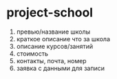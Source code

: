 # project-school
1. превью/название школы
1. краткое описание что за школа
1. описание курсов/занятий
1. стоимость
1. контакты, почта, номер
1. заявка с данными для записи
